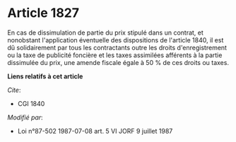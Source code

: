 # Article 1827

En cas de dissimulation de partie du prix stipulé dans un contrat, et nonobstant l'application éventuelle des dispositions de
l'article 1840, il est dû solidairement par tous les contractants outre les droits d'enregistrement ou la taxe de publicité
foncière et les taxes assimilées afférents à la partie dissimulée du prix, une amende fiscale égale à 50 % de ces droits ou
taxes.

**Liens relatifs à cet article**

_Cite_:

  - CGI 1840

_Modifié par_:

  - Loi n°87-502 1987-07-08 art. 5 VI JORF 9 juillet 1987

